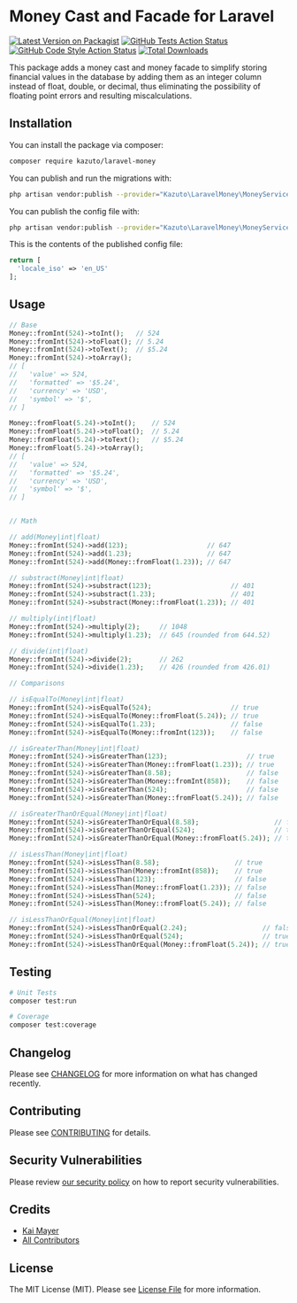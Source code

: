 # Money Cast and Facade for Laravel

[![Latest Version on Packagist](https://img.shields.io/packagist/v/kazuto/laravel-money.svg?style=flat-square)](https://packagist.org/packages/kazuto/laravel-money)
[![GitHub Tests Action Status](https://img.shields.io/github/workflow/status/kazuto/laravel-money/run-tests?label=tests)](https://github.com/kazuto/laravel-money/actions?query=workflow%3Arun-tests+branch%3Amaster)
[![GitHub Code Style Action Status](https://img.shields.io/github/workflow/status/kazuto/laravel-money/Check%20&%20fix%20styling?label=code%20style)](https://github.com/kazuto/laravel-money/actions?query=workflow%3A"Check+%26+fix+styling"+branch%3Amaster)
[![Total Downloads](https://img.shields.io/packagist/dt/kazuto/laravel-money.svg?style=flat-square)](https://packagist.org/packages/kazuto/laravel-money)

This package adds a money cast and money facade to simplify storing financial values in the database by adding them as an integer column instead of float, double, or decimal, thus eliminating the possibility of floating point errors and resulting miscalculations.

## Installation

You can install the package via composer:

```bash
composer require kazuto/laravel-money
```

You can publish and run the migrations with:

```bash
php artisan vendor:publish --provider="Kazuto\LaravelMoney\MoneyServiceProvider"
```

You can publish the config file with:
```bash
php artisan vendor:publish --provider="Kazuto\LaravelMoney\MoneyServiceProvider" --tag="money-config"
```

This is the contents of the published config file:

```php
return [
  'locale_iso' => 'en_US'
];
```

## Usage

```php
// Base
Money::fromInt(524)->toInt();   // 524
Money::fromInt(524)->toFloat(); // 5.24
Money::fromInt(524)->toText();  // $5.24
Money::fromInt(524)->toArray();
// [
//   'value' => 524,
//   'formatted' => '$5.24',
//   'currency' => 'USD',
//   'symbol' => '$',
// ]

Money::fromFloat(5.24)->toInt();    // 524
Money::fromFloat(5.24)->toFloat();  // 5.24
Money::fromFloat(5.24)->toText();   // $5.24
Money::fromFloat(5.24)->toArray();
// [
//   'value' => 524,
//   'formatted' => '$5.24',
//   'currency' => 'USD',
//   'symbol' => '$',
// ] 


// Math

// add(Money|int|float)
Money::fromInt(524)->add(123);                    // 647
Money::fromInt(524)->add(1.23);                   // 647
Money::fromInt(524)->add(Money::fromFloat(1.23)); // 647

// substract(Money|int|float)
Money::fromInt(524)->substract(123);                    // 401
Money::fromInt(524)->substract(1.23);                   // 401
Money::fromInt(524)->substract(Money::fromFloat(1.23)); // 401

// multiply(int|float)
Money::fromInt(524)->multiply(2);     // 1048
Money::fromInt(524)->multiply(1.23);  // 645 (rounded from 644.52)

// divide(int|float)
Money::fromInt(524)->divide(2);       // 262
Money::fromInt(524)->divide(1.23);    // 426 (rounded from 426.01)

// Comparisons

// isEqualTo(Money|int|float)
Money::fromInt(524)->isEqualTo(524);                    // true
Money::fromInt(524)->isEqualTo(Money::fromFloat(5.24)); // true
Money::fromInt(524)->isEqualTo(1.23);                   // false
Money::fromInt(524)->isEqualTo(Money::fromInt(123));    // false

// isGreaterThan(Money|int|float)
Money::fromInt(524)->isGreaterThan(123);                    // true
Money::fromInt(524)->isGreaterThan(Money::fromFloat(1.23)); // true
Money::fromInt(524)->isGreaterThan(8.58);                   // false
Money::fromInt(524)->isGreaterThan(Money::fromInt(858));    // false
Money::fromInt(524)->isGreaterThan(524);                    // false
Money::fromInt(524)->isGreaterThan(Money::fromFloat(5.24)); // false

// isGreaterThanOrEqual(Money|int|float)
Money::fromInt(524)->isGreaterThanOrEqual(8.58);                   // false
Money::fromInt(524)->isGreaterThanOrEqual(524);                    // true
Money::fromInt(524)->isGreaterThanOrEqual(Money::fromFloat(5.24)); // true

// isLessThan(Money|int|float)
Money::fromInt(524)->isLessThan(8.58);                   // true
Money::fromInt(524)->isLessThan(Money::fromInt(858));    // true
Money::fromInt(524)->isLessThan(123);                    // false
Money::fromInt(524)->isLessThan(Money::fromFloat(1.23)); // false
Money::fromInt(524)->isLessThan(524);                    // false
Money::fromInt(524)->isLessThan(Money::fromFloat(5.24)); // false

// isLessThanOrEqual(Money|int|float)
Money::fromInt(524)->isLessThanOrEqual(2.24);                   // false
Money::fromInt(524)->isLessThanOrEqual(524);                    // true
Money::fromInt(524)->isLessThanOrEqual(Money::fromFloat(5.24)); // true
```

## Testing

```bash
# Unit Tests
composer test:run

# Coverage
composer test:coverage
```

## Changelog

Please see [CHANGELOG](CHANGELOG.md) for more information on what has changed recently.

## Contributing

Please see [CONTRIBUTING](.github/CONTRIBUTING.md) for details.

## Security Vulnerabilities

Please review [our security policy](../../security/policy) on how to report security vulnerabilities.

## Credits

- [Kai Mayer](https://github.com/Kazuto)
- [All Contributors](../../contributors)

## License

The MIT License (MIT). Please see [License File](LICENSE.md) for more information.
